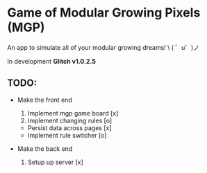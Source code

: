 Game of Modular Growing Pixels (MGP)
====================================

An app to simulate all of your modular growing dreams! \ ( ゜u゜)ノ

In development **Glitch v1.0.2.5**

TODO:
-----

* Make the front end
  1. Implement mgp game board [x]
  2. Implement changing rules [o]
    - Persist data across pages [x]
    - Implement rule switcher [o]

* Make the back end 
  1. Setup up server [x]

